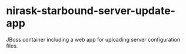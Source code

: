 # nirask-starbound-server-update-app
JBoss container including a web app for uploading server configuration files.
